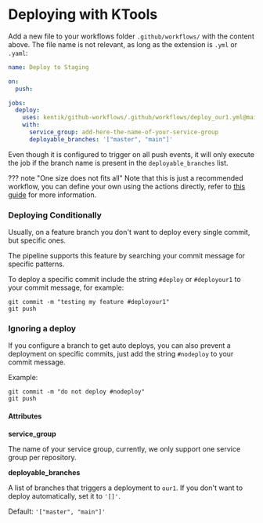 # Deploying with KTools

Add a new file to your workflows folder `.github/workflows/` with the content above. The file name is not relevant, as long as the extension is `.yml` or `.yaml`:

```yaml
name: Deploy to Staging

on:
  push:

jobs:
  deploy:
    uses: kentik/github-workflows/.github/workflows/deploy_our1.yml@main
    with:
      service_group: add-here-the-name-of-your-service-group
      deployable_branches: '["master", "main"]'
```

Even though it is configured to trigger on all push events, it will only execute the job if the branch name is present in the `deployable_branches` list.

??? note "One size does not fits all"
    Note that this is just a recommended workflow, you can define your own using the actions directly, refer to [this guide](../develop-workflow) for more information.


### Deploying Conditionally

Usually, on a feature branch you don't want to deploy every single commit, but specific ones.

The pipeline supports this feature by searching your commit message for specific patterns.

To deploy a specific commit include the string `#deploy` or `#deployour1` to your commit message, for example:

```
git commit -m "testing my feature #deployour1"
git push
```

### Ignoring a deploy

If you configure a branch to get auto deploys, you can also prevent a deployment on specific commits, just add the string `#nodeploy` to your commit message.

Example:

```
git commit -m "do not deploy #nodeploy"
git push
```

#### Attributes

**service_group**

The name of your service group, currently, we only support one service group per repository.

**deployable_branches**

A list of branches that triggers a deployment to `our1`. If you don't want to deploy automatically, set it to `'[]'`.

Default: `'["master", "main"]'`
